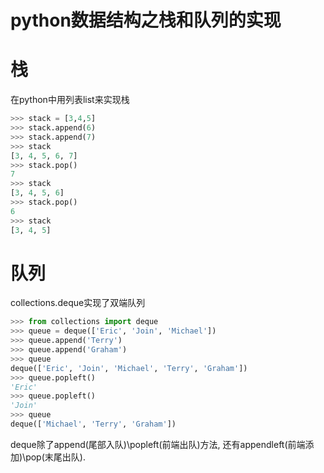 # python数据结构之栈和队列的实现

# 栈

在python中用列表list来实现栈

```python
>>> stack = [3,4,5]
>>> stack.append(6)
>>> stack.append(7)
>>> stack
[3, 4, 5, 6, 7]
>>> stack.pop()
7
>>> stack
[3, 4, 5, 6]
>>> stack.pop()
6
>>> stack
[3, 4, 5]
```

# 队列

collections.deque实现了双端队列

```python
>>> from collections import deque
>>> queue = deque(['Eric', 'Join', 'Michael'])
>>> queue.append('Terry')
>>> queue.append('Graham')
>>> queue
deque(['Eric', 'Join', 'Michael', 'Terry', 'Graham'])
>>> queue.popleft()
'Eric'
>>> queue.popleft()
'Join'
>>> queue
deque(['Michael', 'Terry', 'Graham'])
```

deque除了append(尾部入队)\popleft(前端出队)方法, 还有appendleft(前端添加)\pop(末尾出队).